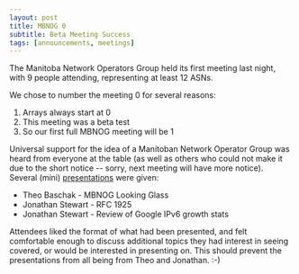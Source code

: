 ```yaml
---
layout: post
title: MBNOG 0
subtitle: Beta Meeting Success
tags: [announcements, meetings]
---
```

The Manitoba Network Operators Group held its first meeting last night, with 9 people attending, representing at least 12 ASNs. 

We chose to number the meeting 0 for several reasons:

1.	Arrays always start at 0
2.	This meeting was a beta test
3.	So our first full MBNOG meeting will be 1

Universal support for the idea of a Manitoban Network Operator Group was heard from everyone at the table (as well as others who could not make it due to the short notice -- sorry, next meeting will have more notice). Several (mini) [presentations](/presentations) were given:

*	Theo Baschak - MBNOG Looking Glass
*	Jonathan Stewart - RFC 1925
*	Jonathan Stewart - Review of Google IPv6 growth stats

Attendees liked the format of what had been presented, and felt comfortable enough to discuss additional topics they had interest in seeing covered, or would be interested in presenting on. This should prevent the presentations from all being from Theo and Jonathan. :-)


